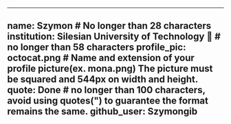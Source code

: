 ---
name: Szymon # No longer than 28 characters
institution: Silesian University of Technology 🚩 # no longer than 58 characters
profile_pic: octocat.png # Name and extension of your profile picture(ex. mona.png) The picture must be squared and 544px on width and height.
quote: Done # no longer than 100 characters, avoid using quotes(") to guarantee the format remains the same.
github_user: Szymongib
--